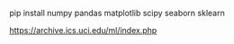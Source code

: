 
pip install numpy pandas matplotlib scipy seaborn sklearn


<UCI Machine Learning Repository>
  
  
https://archive.ics.uci.edu/ml/index.php
